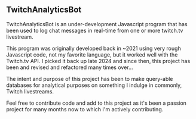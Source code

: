 ## TwitchAnalyticsBot

TwitchAnalyticsBot is an under-development Javascript program that has been used to log chat messages in real-time from one or more twitch.tv livestream.

This program was originally developed back in ~2021 using very rough Javascript code, not my favorite language, but it worked well with the Twitch.tv API. I picked it back up late 2024 and since then, this project has been and revised and refactored many times over...

The intent and purpose of this project has been to make query-able databases for analytical purposes on something I indulge in commonly, Twitch livestreams. 

Feel free to contribute code and add to this project as it's been a passion project for many months now to which I'm actively contributing. 
